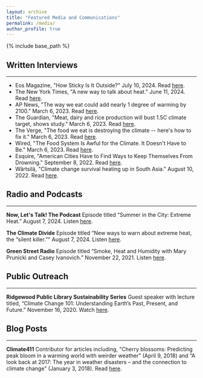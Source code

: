 ```yaml
---
layout: archive
title: "Featured Media and Communications"
permalink: /media/
author_profile: true
---
```


{% include base_path %}

## Written Interviews
---
* Eos Magazine, "How Sticky Is It Outside?" July 10, 2024. Read [here](https://eos.org/articles/how-sticky-is-it-outside).
* The New York Times, "A new way to talk about heat." June 11, 2024. Read [here](https://messaging-custom-newsletters.nytimes.com/dynamic/render?free_trial=0&paid_regi=1&productCode=CLIM&isViewInBrowser=true&uri=nyt://newsletter/20d42261-f554-51dd-bf20-187f79c538d9).
* AP News, "The way we eat could add nearly 1 degree of warming by 2100." March 6, 2023. Read [here](https://apnews.com/article/climate-agriculture-food-methane-emissions-3980deda0d27c16258c1e79bbf4e1481).
* The Guardian, "Meat, dairy and rice production will bust 1.5C climate target, shows study." March 6, 2023. Read [here](https://www.theguardian.com/environment/2023/mar/06/meat-dairy-rice-high-methane-food-production-bust-climate-target-study).
* The Verge, "The food we eat is destroying the climate -- here's how to fix it." March 6, 2023. Read [here](https://www.theverge.com/23626387/food-diet-beef-dairy-rice-agriculture-climate-change-solutions).
* Wired, "The Food System Is Awful for the Climate. It Doesn't Have to Be." March 6, 2023. Read [here](https://www.wired.com/story/the-food-system-is-awful-for-the-climate-it-doesnt-have-to-be/).
* Esquire, "American Cities Have to Find Ways to Keep Themselves From Drowning." September 8, 2022. Read [here](https://www.esquire.com/news-politics/a41108374/unapocalypse-flash-flood-control-cities-climate-change/).
* Wärtsilä, "Climate change survival heating up in South Asia." August 10, 2022. Read [here](https://www.wartsila.com/insights/article/climate-change-survival-heating-up-in-south-asia?utm_source=twitter&utm_medium=social-org&utm_term=corp&utm_content=in-climatechange&utm_campaign=in-co).

## Radio and Podcasts
---
**Now, Let's Talk! The Podcast**
Episode titled “Summer in the City: Extreme Heat.” August 7, 2024. Listen [here](https://podcasters.spotify.com/pod/show/vanessa-corwin/episodes/Summer-in-the-City-Extreme-Heat-e2mu96c).

**The Climate Divide**
Episode titled “New ways to warn about extreme heat, the “silent killer.”" August 7, 2024. Listen [here](https://holacultura.com/podcasts/dcheatislands/).

**Green Street Radio**
Episode titled “Smoke, Heat and Humidity with Mary Prunicki and Casey Ivanovich.” November 22, 2021. Listen [here](https://www.greenstreetnews.org/post/smoke-heat-humidity-climate-change-is-here-with-dr-mary-prunicki-and-casey-ivanovich).

## Public Outreach
---
**Ridgewood Public Library Sustainability Series**
Guest speaker with lecture titled, “Climate Change 101: Understanding Earth’s Past, Present, and Future.” November 16, 2020. Watch [here](https://www.youtube.com/watch?v=bnmWTuwb7oI).

## Blog Posts
---
**Climate411**
Contributor for articles including, "Cherry blossoms: Predicting peak bloom in a warming world with weirder weather" (April 9, 2018) and “A look back at 2017: The year in weather disasters – and the connection to climate change" (January 3, 2018). Read [here](https://www.edf.org/aggregator/sources/568).

